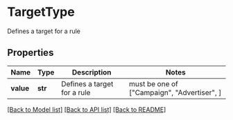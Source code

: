 # TargetType

Defines a target for a rule

## Properties
Name | Type | Description | Notes
------------ | ------------- | ------------- | -------------
**value** | **str** | Defines a target for a rule |  must be one of ["Campaign", "Advertiser", ]

[[Back to Model list]](../README.md#documentation-for-models) [[Back to API list]](../README.md#documentation-for-api-endpoints) [[Back to README]](../README.md)


